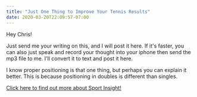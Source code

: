 ```yaml
---
title: "Just One Thing to Improve Your Tennis Results"
date: 2020-03-20T22:09:57-07:00
---
```

Hey Chris!

Just send me your writing on this, and I will post it here. If it's faster, you can also just speak and record your thought into your iphone then send the mp3 file to me. I'll convert it to text and post it here.

I know proper positioning is that one thing, but perhaps you can explain it better. This is because positioning in doubles is different than singles.

[Click here to find out more about Sport Insight!](/about)
